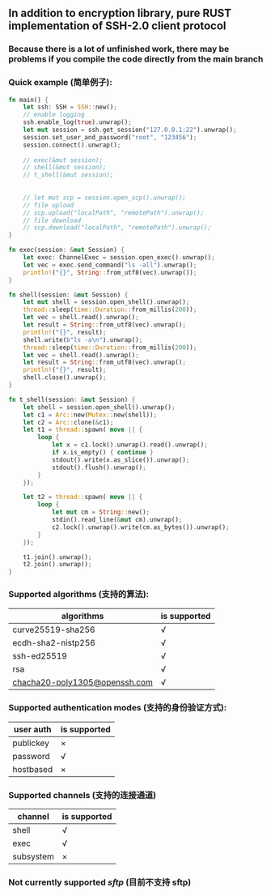 ## In addition to encryption library, pure RUST implementation of SSH-2.0 client protocol

### Because there is a lot of unfinished work, there may be problems if you compile the code directly from the main branch

### Quick example (简单例子):
```rust
fn main() {
    let ssh: SSH = SSH::new();
    // enable logging
    ssh.enable_log(true).unwrap();
    let mut session = ssh.get_session("127.0.0.1:22").unwrap();
    session.set_user_and_password("root", "123456");
    session.connect().unwrap();
    
    // exec(&mut session);
    // shell(&mut session);
    // t_shell(&mut session);
    
  
    // let mut scp = session.open_scp().unwrap();
    // file upload
    // scp.upload("localPath", "remotePath").unwrap();
    // file download
    // scp.download("localPath", "remotePath").unwrap();
}

fn exec(session: &mut Session) {
    let exec: ChannelExec = session.open_exec().unwrap();
    let vec = exec.send_command("ls -all").unwrap();
    println!("{}", String::from_utf8(vec).unwrap());
}

fn shell(session: &mut Session) {
    let mut shell = session.open_shell().unwrap();
    thread::sleep(time::Duration::from_millis(200));
    let vec = shell.read().unwrap();
    let result = String::from_utf8(vec).unwrap();
    println!("{}", result);
    shell.write(b"ls -a\n").unwrap();
    thread::sleep(time::Duration::from_millis(200));
    let vec = shell.read().unwrap();
    let result = String::from_utf8(vec).unwrap();
    println!("{}", result);
    shell.close().unwrap();
}

fn t_shell(session: &mut Session) {
    let shell = session.open_shell().unwrap();
    let c1 = Arc::new(Mutex::new(shell));
    let c2 = Arc::clone(&c1);
    let t1 = thread::spawn( move || {
        loop {
            let x = c1.lock().unwrap().read().unwrap();
            if x.is_empty() { continue }
            stdout().write(x.as_slice()).unwrap();
            stdout().flush().unwrap();
        }
    });

    let t2 = thread::spawn( move || {
        loop {
            let mut cm = String::new();
            stdin().read_line(&mut cm).unwrap();
            c2.lock().unwrap().write(cm.as_bytes()).unwrap();
        }
    });

    t1.join().unwrap();
    t2.join().unwrap();
}

```


### Supported algorithms (支持的算法):
| algorithms                    | is supported  |
|-------------------------------|---------------|
| curve25519-sha256             | √             |   
| ecdh-sha2-nistp256            | √             |  
| ssh-ed25519                   | √             |  
| rsa                           | √             |  
| chacha20-poly1305@openssh.com | √             |



### Supported authentication modes (支持的身份验证方式):

| user auth        | is supported |
|------------------|--------------|
| publickey        | ×            |   
| password         | √            |  
| hostbased        | ×            |  



### Supported channels (支持的连接通道)
| channel   | is supported  |
|-----------|---------------|
| shell     | √             |   
| exec      | √             |  
| subsystem | ×             |  



### Not currently supported *sftp* (目前不支持 sftp)


